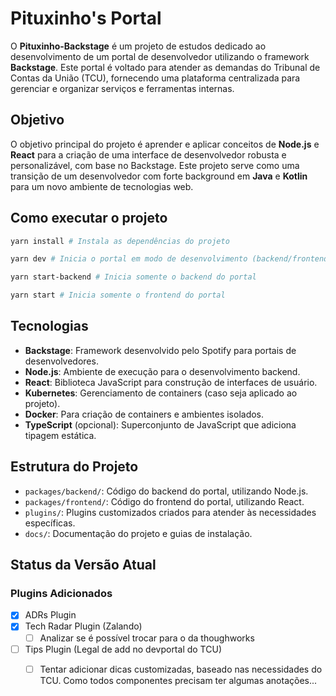 # Pituxinho's Portal

O **Pituxinho-Backstage** é um projeto de estudos dedicado ao desenvolvimento de um portal de desenvolvedor utilizando o framework **Backstage**. Este portal é voltado para atender as demandas do Tribunal de Contas da União (TCU), fornecendo uma plataforma centralizada para gerenciar e organizar serviços e ferramentas internas.

## Objetivo

O objetivo principal do projeto é aprender e aplicar conceitos de **Node.js** e **React** para a criação de uma interface de desenvolvedor robusta e personalizável, com base no Backstage. Este projeto serve como uma transição de um desenvolvedor com forte background em **Java** e **Kotlin** para um novo ambiente de tecnologias web.

## Como executar o projeto

```sh
yarn install # Instala as dependências do projeto
```
```sh
yarn dev # Inicia o portal em modo de desenvolvimento (backend/frontend)
```
```sh
yarn start-backend # Inicia somente o backend do portal
```

```sh
yarn start # Inicia somente o frontend do portal
```

## Tecnologias

- **Backstage**: Framework desenvolvido pelo Spotify para portais de desenvolvedores.
- **Node.js**: Ambiente de execução para o desenvolvimento backend.
- **React**: Biblioteca JavaScript para construção de interfaces de usuário.
- **Kubernetes**: Gerenciamento de containers (caso seja aplicado ao projeto).
- **Docker**: Para criação de containers e ambientes isolados.
- **TypeScript** (opcional): Superconjunto de JavaScript que adiciona tipagem estática.

## Estrutura do Projeto

- `packages/backend/`: Código do backend do portal, utilizando Node.js.
- `packages/frontend/`: Código do frontend do portal, utilizando React.
- `plugins/`: Plugins customizados criados para atender às necessidades específicas.
- `docs/`: Documentação do projeto e guias de instalação.

## Status da Versão Atual

### Plugins Adicionados
 - [x] ADRs Plugin
 - [x] Tech Radar Plugin (Zalando)
   - [ ] Analizar se é possível trocar para o da thoughworks
 - [ ] Tips Plugin (Legal de add no devportal do TCU)
   - [ ] Tentar adicionar dicas customizadas, baseado nas necessidades do TCU. Como todos componentes precisam ter algumas anotações...
 
